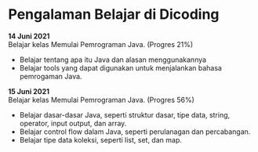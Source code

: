 # Pengalaman Belajar di Dicoding

**14 Juni 2021**<br>
Belajar kelas Memulai Pemrograman Java. (Progres 21%)
* Belajar tentang apa itu Java dan alasan menggunakannya
* Belajar tools yang dapat digunakan untuk menjalankan bahasa pemrogaman Java.

**15 Juni 2021**<br>
Belajar kelas Memulai Pemrograman Java. (Progres 56%)
* Belajar dasar-dasar Java, seperti struktur dasar, tipe data, string, operator, input output, dan array.
* Belajar control flow dalam Java, seperti perulanagan dan percabangan.
* Belajar tipe data koleksi, seperti list, set, dan map.
